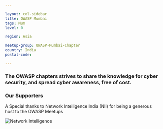 ```yaml
---

layout: col-sidebar
title: OWASP Mumbai
tags: Mum
level: 0

region: Asia

meetup-group: OWASP-Mumbai-Chapter
country: India
postal-code: 

---
```



### The OWASP chapters strives to share the knowledge for cyber security, and spread cyber awareness, free of cost.


### Our Supporters
A Special thanks to Network Intelligence India (NII) for being a generous host to the OWASP Meetups

![Network Intelligence](NII.png)
